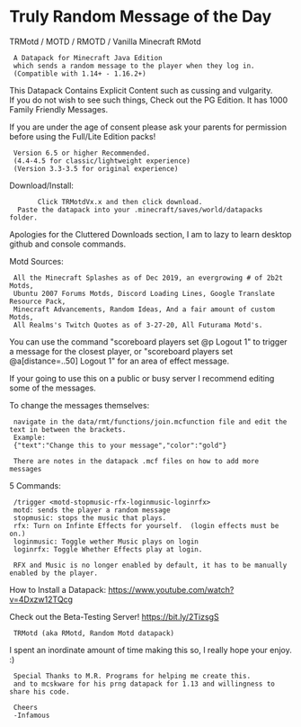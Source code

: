 # Truly Random Message of the Day
TRMotd / MOTD / RMOTD / Vanilla Minecraft RMotd

     A Datapack for Minecraft Java Edition
     which sends a random message to the player when they log in.
     (Compatible with 1.14+ - 1.16.2+)
     
This Datapack Contains Explicit Content such as cussing and vulgarity.  
If you do not wish to see such things,
Check out the PG Edition.  It has 1000 Family Friendly Messages.

If you are under the age of consent please ask your parents for permission before using the Full/Lite Edition packs!

     Version 6.5 or higher Recommended.
     (4.4-4.5 for classic/lightweight experience)
     (Version 3.3-3.5 for original experience)

Download/Install:

           Click TRMotdVx.x and then click download.
      Paste the datapack into your .minecraft/saves/world/datapacks folder.
     
Apologies for the Cluttered Downloads section, I am to lazy to learn desktop github and console commands.
     
Motd Sources: 

     All the Minecraft Splashes as of Dec 2019, an evergrowing # of 2b2t Motds, 
     Ubuntu 2007 Forums Motds, Discord Loading Lines, Google Translate Resource Pack, 
     Minecraft Advancements, Random Ideas, And a fair amount of custom Motds,
     All Realms's Twitch Quotes as of 3-27-20, All Futurama Motd's.

You can use the command "scoreboard players set @p Logout 1" to trigger a message for the closest player, or "scoreboard players set @a[distance=..50] Logout 1" for an area of effect message.

If your going to use this on a public or busy server I recommend editing some of the messages.

To change the messages themselves: 

     navigate in the data/rmt/functions/join.mcfunction file and edit the text in between the brackets.
     Example:
     {"text":"Change this to your message","color":"gold"}
     
     There are notes in the datapack .mcf files on how to add more messages

5 Commands: 

     /trigger <motd-stopmusic-rfx-loginmusic-loginrfx>
     motd: sends the player a random message
     stopmusic: stops the music that plays.
     rfx: Turn on Infinte Effects for yourself.  (login effects must be on.)
     loginmusic: Toggle wether Music plays on login
     loginrfx: Toggle Whether Effects play at login.
     
     RFX and Music is no longer enabled by default, it has to be manually enabled by the player.

How to Install a Datapack:
     https://www.youtube.com/watch?v=4Dxzw12TQcg

Check out the Beta-Testing Server!
     https://bit.ly/2TizsgS

     TRMotd (aka RMotd, Random Motd datapack)

I spent an inordinate amount of time making this so, I really hope your enjoy. :)
     
     Special Thanks to M.R. Programs for helping me create this.
     and to mcskware for his prng datapack for 1.13 and willingness to share his code.

     Cheers 
     -Infamous 
